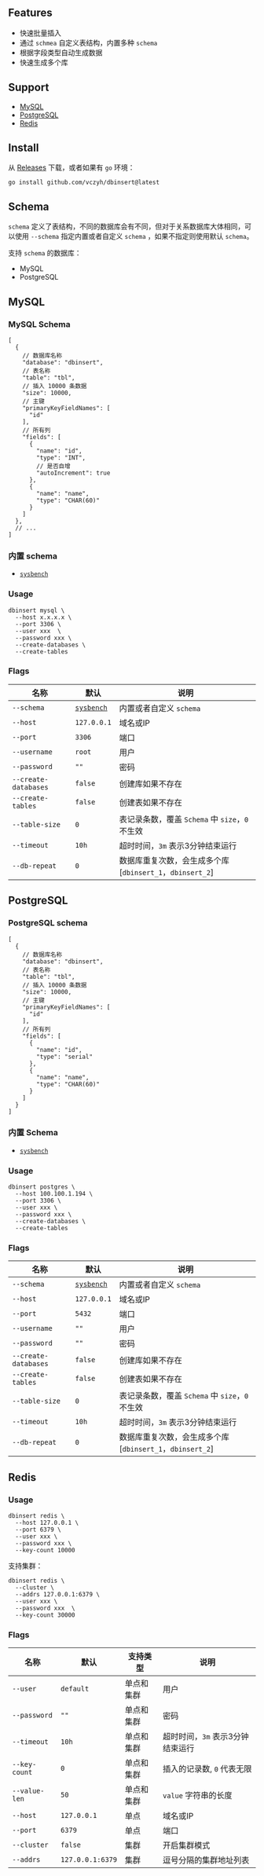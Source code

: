 ## Features

- 快速批量插入
- 通过 `schmea` 自定义表结构，内置多种 `schema`
- 根据字段类型自动生成数据
- 快速生成多个库

## Support

- [MySQL](#MySQL)
- [PostgreSQL](#PostgreSQL)
- [Redis](#Redis)

## Install

从 [Releases](https://github.com/vczyh/dbinsert/releases) 下载，或者如果有 `go` 环境：
```shell
go install github.com/vczyh/dbinsert@latest
```

## Schema

`schema` 定义了表结构，不同的数据库会有不同，但对于关系数据库大体相同，可以使用 `--schema` 指定内置或者自定义 `schema`
，如果不指定则使用默认 `schema`。

支持 `schema` 的数据库：

- MySQL
- PostgreSQL

## MySQL

### MySQL Schema

```json5
[
  {
    // 数据库名称
    "database": "dbinsert",
    // 表名称
    "table": "tbl",
    // 插入 10000 条数据
    "size": 10000,
    // 主键
    "primaryKeyFieldNames": [
      "id"
    ],
    // 所有列
    "fields": [
      {
        "name": "id",
        "type": "INT",
        // 是否自增
        "autoIncrement": true
      },
      {
        "name": "name",
        "type": "CHAR(60)"
      }
    ]
  },
  // ... 
]
```

### 内置 schema

- [`sysbench`](./relation/schema/sysbench_mysql.json)

### Usage

```shell
dbinsert mysql \
  --host x.x.x.x \ 
  --port 3306 \
  --user xxx  \
  --password xxx \
  --create-databases \
  --create-tables
```

### Flags

| 名称                   | 默认                                                  | 说明                                         |
|----------------------|-----------------------------------------------------|--------------------------------------------|
| `--schema`           | [`sysbench`](./relation/schema/sysbench_mysql.json) | 内置或者自定义 `schema`                           |
| `--host`             | `127.0.0.1`                                         | 域名或IP                                      |
| `--port`             | `3306`                                              | 端口                                         |
| `--username`         | `root`                                              | 用户                                         |
| `--password`         | `""`                                                | 密码                                         |
| `--create-databases` | `false`                                             | 创建库如果不存在                                   |
| `--create-tables`    | `false`                                             | 创建表如果不存在                                   |
| `--table-size`       | `0`                                                 | 表记录条数，覆盖 `Schema` 中 `size`，`0` 不生效         |
| `--timeout`          | `10h`                                               | 超时时间，`3m` 表示3分钟结束运行                        |
| `--db-repeat`        | `0`                                                 | 数据库重复次数，会生成多个库 [`dbinsert_1`，`dbinsert_2`] |

## PostgreSQL

### PostgreSQL schema

```json5
[
  {
    // 数据库名称
    "database": "dbinsert",
    // 表名称
    "table": "tbl",
    // 插入 10000 条数据
    "size": 10000,
    // 主键
    "primaryKeyFieldNames": [
      "id"
    ],
    // 所有列
    "fields": [
      {
        "name": "id",
        "type": "serial"
      },
      {
        "name": "name",
        "type": "CHAR(60)"
      }
    ]
  }
]
```

### 内置 Schema

- [`sysbench`](./relation/schema/sysbench_postgres.json)

### Usage

```shell
dbinsert postgres \
  --host 100.100.1.194 \ 
  --port 3306 \
  --user xxx \
  --password xxx \
  --create-databases \
  --create-tables
```

### Flags

| 名称                   | 默认                                                     | 说明                                         |
|----------------------|--------------------------------------------------------|--------------------------------------------|
| `--schema`           | [`sysbench`](./relation/schema/sysbench_postgres.json) | 内置或者自定义 `schema`                           |
| `--host`             | `127.0.0.1`                                            | 域名或IP                                      |
| `--port`             | `5432`                                                 | 端口                                         |
| `--username`         | `""`                                                   | 用户                                         |
| `--password`         | `""`                                                   | 密码                                         |
| `--create-databases` | `false`                                                | 创建库如果不存在                                   |
| `--create-tables`    | `false`                                                | 创建表如果不存在                                   |
| `--table-size`       | `0`                                                    | 表记录条数，覆盖 `Schema` 中 `size`，`0` 不生效         |
| `--timeout`          | `10h`                                                  | 超时时间，`3m` 表示3分钟结束运行                        |
| `--db-repeat`        | `0`                                                    | 数据库重复次数，会生成多个库 [`dbinsert_1`，`dbinsert_2`] |

## Redis

### Usage

```shell
dbinsert redis \
  --host 127.0.0.1 \
  --port 6379 \
  --user xxx \
  --password xxx \  
  --key-count 10000 
```

支持集群：

```shell
dbinsert redis \
  --cluster \
  --addrs 127.0.0.1:6379 \
  --user xxx \
  --password xxx  \
  --key-count 30000
```

### Flags

| 名称            | 默认               | 支持类型  | 说明                  |
|---------------|------------------|-------|---------------------|
| `--user`      | `default`        | 单点和集群 | 用户                  |
| `--password`  | `""`             | 单点和集群 | 密码                  |
| `--timeout`   | `10h`            | 单点和集群 | 超时时间，`3m` 表示3分钟结束运行 |
| `--key-count` | `0`              | 单点和集群 | 插入的记录数, `0` 代表无限    |
| `--value-len` | `50`             | 单点和集群 | `value` 字符串的长度      |
| `--host`      | `127.0.0.1`      | 单点    | 域名或IP               |
| `--port`      | `6379`           | 单点    | 端口                  |
| `--cluster`   | `false`          | 集群    | 开启集群模式              |
| `--addrs`     | `127.0.0.1:6379` | 集群    | 逗号分隔的集群地址列表         |